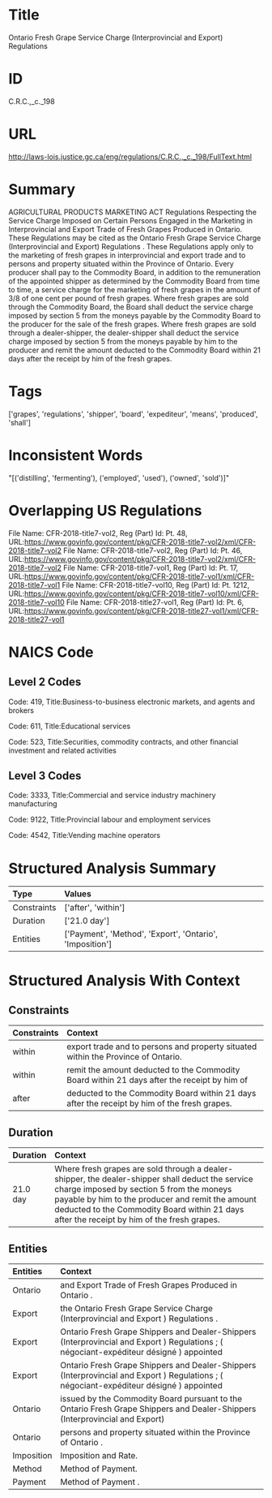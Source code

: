 # Title
Ontario Fresh Grape Service Charge (Interprovincial and Export) Regulations


# ID
C.R.C.,_c._198

# URL
http://laws-lois.justice.gc.ca/eng/regulations/C.R.C.,_c._198/FullText.html


# Summary
AGRICULTURAL PRODUCTS MARKETING ACT Regulations Respecting the Service Charge Imposed on Certain Persons Engaged in the Marketing in Interprovincial and Export Trade of Fresh Grapes Produced in Ontario.
These Regulations may be cited as the  Ontario Fresh Grape Service Charge (Interprovincial and Export) Regulations .
These Regulations apply only to the marketing of fresh grapes in interprovincial and export trade and to persons and property situated within the Province of Ontario.
Every producer shall pay to the Commodity Board, in addition to the remuneration of the appointed shipper as determined by the Commodity Board from time to time, a service charge for the marketing of fresh grapes in the amount of 3/8 of one cent per pound of fresh grapes.
Where fresh grapes are sold through the Commodity Board, the Board shall deduct the service charge imposed by section 5 from the moneys payable by the Commodity Board to the producer for the sale of the fresh grapes.
Where fresh grapes are sold through a dealer-shipper, the dealer-shipper shall deduct the service charge imposed by section 5 from the moneys payable by him to the producer and remit the amount deducted to the Commodity Board within 21 days after the receipt by him of the fresh grapes.


# Tags
['grapes', 'regulations', 'shipper', 'board', 'expediteur', 'means', 'produced', 'shall']


# Inconsistent Words
"[('distilling', 'fermenting'), ('employed', 'used'), ('owned', 'sold')]"


# Overlapping US Regulations
File Name: CFR-2018-title7-vol2, Reg (Part) Id: Pt. 48, URL:https://www.govinfo.gov/content/pkg/CFR-2018-title7-vol2/xml/CFR-2018-title7-vol2
File Name: CFR-2018-title7-vol2, Reg (Part) Id: Pt. 46, URL:https://www.govinfo.gov/content/pkg/CFR-2018-title7-vol2/xml/CFR-2018-title7-vol2
File Name: CFR-2018-title7-vol1, Reg (Part) Id: Pt. 17, URL:https://www.govinfo.gov/content/pkg/CFR-2018-title7-vol1/xml/CFR-2018-title7-vol1
File Name: CFR-2018-title7-vol10, Reg (Part) Id: Pt. 1212, URL:https://www.govinfo.gov/content/pkg/CFR-2018-title7-vol10/xml/CFR-2018-title7-vol10
File Name: CFR-2018-title27-vol1, Reg (Part) Id: Pt. 6, URL:https://www.govinfo.gov/content/pkg/CFR-2018-title27-vol1/xml/CFR-2018-title27-vol1



# NAICS Code
## Level 2 Codes
Code: 419, Title:Business-to-business electronic markets, and agents and brokers

Code: 611, Title:Educational services

Code: 523, Title:Securities, commodity contracts, and other financial investment and related activities




## Level 3 Codes
Code: 3333, Title:Commercial and service industry machinery manufacturing

Code: 9122, Title:Provincial labour and employment services

Code: 4542, Title:Vending machine operators







# Structured Analysis Summary
| Type        | Values                                                   |
|:------------|:---------------------------------------------------------|
| Constraints | ['after', 'within']                                      |
| Duration    | ['21.0 day']                                             |
| Entities    | ['Payment', 'Method', 'Export', 'Ontario', 'Imposition'] |


# Structured Analysis With Context
 


## Constraints
| Constraints   | Context                                                                                       |
|:--------------|:----------------------------------------------------------------------------------------------|
| within        | export trade and to persons and property situated within  the Province of Ontario.            |
| within        | remit the amount deducted to the Commodity Board within 21 days after the receipt by him of   |
| after         | deducted to the Commodity Board within 21 days after  the receipt by him of the fresh grapes. |


## Duration
| Duration   | Context                                                                                                                                                                                                                                                                                        |
|:-----------|:-----------------------------------------------------------------------------------------------------------------------------------------------------------------------------------------------------------------------------------------------------------------------------------------------|
| 21.0 day   | Where fresh grapes are sold through a dealer-shipper, the dealer-shipper shall deduct the service charge imposed by section 5 from the moneys payable by him to the producer and remit the amount deducted to the Commodity Board within 21 days after the receipt by him of the fresh grapes. |


## Entities
| Entities   | Context                                                                                                                                 |
|:-----------|:----------------------------------------------------------------------------------------------------------------------------------------|
| Ontario    | and Export Trade of Fresh Grapes Produced in Ontario .                                                                                  |
| Export     | the Ontario Fresh Grape Service Charge (Interprovincial and Export ) Regulations .                                                      |
| Export     | Ontario Fresh Grape Shippers and Dealer-Shippers (Interprovincial and Export ) Regulations ; ( négociant-expéditeur désigné ) appointed |
| Export     | Ontario Fresh Grape Shippers and Dealer-Shippers (Interprovincial and Export ) Regulations ; ( négociant-expéditeur désigné ) appointed |
| Ontario    | issued by the Commodity Board pursuant to the Ontario Fresh Grape Shippers and Dealer-Shippers (Interprovincial and Export)             |
| Ontario    | persons and property situated within the Province of Ontario .                                                                          |
| Imposition | Imposition  and Rate.                                                                                                                   |
| Method     | Method  of Payment.                                                                                                                     |
| Payment    | Method of  Payment .                                                                                                                    |


